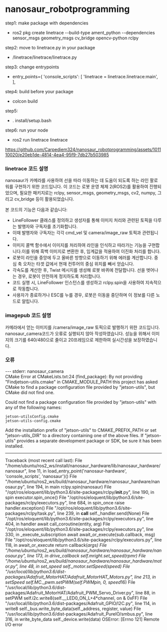 # nanosaur_robotprogramming

step1: make package with dependencies

- ros2 pkg create linetrace --build-type ament_python --dependencies sensor_msgs geometry_msgs cv_bridge opencv-python rclpy

step2: move to linetrace.py in your package

- /linetrace/linetrace/linetrace.py

step3: change entrypoints

- entry_points={
        'console_scripts': [
							'linetrace = linetrace.linetrace:main',
        ],
        
step4: build before your package

- colcon build 

step5: 

- . install/setup.bash

step6: run your node

- ros2 run linetrace linetrace 





https://github.com/Carpediem324/nanosaur_robotprogramming/assets/101110020/e20eb1de-4814-4ea4-95f9-7db27b503985




### linetrace 코드 설명
nanosaur가 카메라를 사용하여 선을 따라 이동하는 데 도움이 되도록 하는 라인 팔로워를 구현하기 위한 코드입니다.
이 코드는 로봇 운영 체제 2(ROS2)를 활용하여 진행되었으며, 필요한 패키지로는 rclpy, sensor_msgs, geometry_msgs, cv2, numpy, 그리고 cv_bridge 등이 활용되었습니다. 

본 코드의 기능은 다음과 같습니다:

- LineFollower 클래스를 정의하고 생성자를 통해 이미지 처리와 관련된 토픽을 다루는 발행자와 구독자를 초기화합니다.
- 이때 발행자와 구독자는 각각 cmd_vel 및 camera/image_raw 토픽과 관련됩니다.
- 이미지 콜백 함수에서 이미지를 처리하여 라인을 인식하고 따라가는 기능을 구현합니다.이를 위해 흑백 이미지로 변환한 후, 임계값을 적용하여 이진화 처리를 합니다.
- 로봇이 라인을 중앙에 두고 올바른 방향으로 이동하기 위해 에러를 계산합니다. 중심 축 오차는 타겟 값에서 현재 컨투어의 중심 위치를 빼서 얻습니다.
- 각속도를 계산한 후, Twist 메시지를 생성해 로봇 바퀴에 전달합니다. 선을 벗어나는 경우, 로봇이 안전하게 정지하도록 처리합니다.
- 코드 실행 시, LineFollower 인스턴스를 생성하고 rclpy.spin을 사용하여 지속적으로 작동합니다.
- 사용자가 종료하거나 ESC를 누를 경우, 로봇은 이동을 중단하며 이 정보를 다른 노드로 알립니다.

### imagepub 코드 설명
카메라에서 얻는 이미지를 /camera/image_raw 토픽으로 발행하기 위한 코드입니다. nanosaur_camera코드가 오류로 실행되지 않아 작성하였습니다. 
성능을 위해서 이미지의 크기를 640/480으로 줄이고 20프레임으로 제한하여 실시간성을 보장하였습니다.

### 오류


--- stderr: nanosaur_camera                         
CMake Error at CMakeLists.txt:24 (find_package):
  By not providing "Findjetson-utils.cmake" in CMAKE_MODULE_PATH this project
  has asked CMake to find a package configuration file provided by
  "jetson-utils", but CMake did not find one.

  Could not find a package configuration file provided by "jetson-utils" with
  any of the following names:

    jetson-utilsConfig.cmake
    jetson-utils-config.cmake

  Add the installation prefix of "jetson-utils" to CMAKE_PREFIX_PATH or set
  "jetson-utils_DIR" to a directory containing one of the above files.  If
  "jetson-utils" provides a separate development package or SDK, be sure it
  has been installed.


---

Traceback (most recent call last):
  File "/home/ubuntu/ros2_ws/install/nanosaur_hardware/lib/nanosaur_hardware/nanosaur", line 11, in <module>
    load_entry_point('nanosaur-hardware', 'console_scripts', 'nanosaur')()
  File "/home/ubuntu/ros2_ws/build/nanosaur_hardware/nanosaur_hardware/nanosaur.py", line 194, in main
    rclpy.spin(nanosaur)
  File "/opt/ros/eloquent/lib/python3.6/site-packages/rclpy/__init__.py", line 190, in spin
    executor.spin_once()
  File "/opt/ros/eloquent/lib/python3.6/site-packages/rclpy/executors.py", line 684, in spin_once
    raise handler.exception()
  File "/opt/ros/eloquent/lib/python3.6/site-packages/rclpy/task.py", line 239, in __call__
    self._handler.send(None)
  File "/opt/ros/eloquent/lib/python3.6/site-packages/rclpy/executors.py", line 404, in handler
    await call_coroutine(entity, arg)
  File "/opt/ros/eloquent/lib/python3.6/site-packages/rclpy/executors.py", line 330, in _execute_subscription
    await await_or_execute(sub.callback, msg)
  File "/opt/ros/eloquent/lib/python3.6/site-packages/rclpy/executors.py", line 118, in await_or_execute
    return callback(*args)
  File "/home/ubuntu/ros2_ws/build/nanosaur_hardware/nanosaur_hardware/nanosaur.py", line 173, in drive_callback
    self.mright.set_speed(rpmr)
  File "/home/ubuntu/ros2_ws/build/nanosaur_hardware/nanosaur_hardware/motor.py", line 48, in set_speed
    self._motor.setSpeed(speed)
  File "/usr/local/lib/python3.6/dist-packages/Adafruit_MotorHAT/Adafruit_MotorHAT_Motors.py", line 213, in setSpeed
    self.MC._pwm.setPWM(self.PWMpin, 0, speed*16)
  File "/usr/local/lib/python3.6/dist-packages/Adafruit_MotorHAT/Adafruit_PWM_Servo_Driver.py", line 88, in setPWM
    self.i2c.write8(self.__LED0_ON_L+4*channel, on & 0xFF)
  File "/usr/local/lib/python3.6/dist-packages/Adafruit_GPIO/I2C.py", line 114, in write8
    self._bus.write_byte_data(self._address, register, value)
  File "/usr/local/lib/python3.6/dist-packages/Adafruit_PureIO/smbus.py", line 316, in write_byte_data
    self._device.write(data)
OSError: [Errno 121] Remote I/O error

